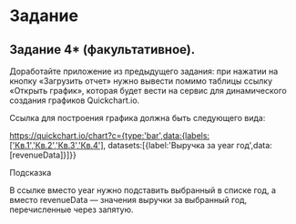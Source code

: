# Задание
## Задание 4* (факультативное).

Доработайте приложение из предыдущего задания: при нажатии на кнопку «Загрузить отчет» нужно вывести помимо таблицы ссылку «Открыть график», которая будет вести на сервис для динамического создания графиков Quickchart.io.

Ссылка для построения графика должна быть следующего вида:

https://quickchart.io/chart?c={type:'bar',data:{labels:['Кв.1','Кв.2','Кв.3','Кв.4'], datasets:[{label:'Выручка за year год',data:[revenueData]}]}}

Подсказка

В ссылке вместо year нужно подставить выбранный в списке год, а вместо revenueData — значения выручки за выбранный год, перечисленные через запятую.
